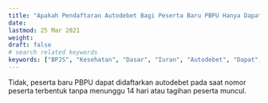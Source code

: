 ```yaml
---
title: "Apakah Pendaftaran Autodebet Bagi Peserta Baru PBPU Hanya Dapat Dilakukan Setelah 14 Hari Atau Setelah Tagihan Peserta Muncul?"
date: 
lastmod: 25 Mar 2021
weight: 
draft: false
# search related keywords
keywords: ["BPJS", "Kesehatan", "Dasar", "Iuran", "Autodebet", "Dapat", "Dilakukan"]
---
```


Tidak, peserta baru PBPU dapat didaftarkan autodebet pada saat nomor peserta terbentuk tanpa menunggu 14 hari atau tagihan peserta muncul.